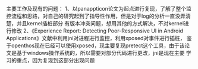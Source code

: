 主要工作及现有的问题：
1、以panappticon论文为起点进行复现，了解了整个监控流程和思路，对自己的研究起到了指导性作用，但是对于log的分析一直没弄清楚，并且kernel插桩部分
有版本冲突问题，想用其他的方式解决，不对kernel进行修改
2、《Experience Report: Detecting Poor-Responsive UI in Android Applications》文献中利用jni对进程进行监控，利用xposed对事件进行插桩，
鉴于openthos现在已经可以使用xposed，现主要复现pretect这个工具，由于该论文是基于windows操作系统的，所以需要对部分代码进行更改，jni是现在主要
学习的重点，因为复现到这部分出现问题
